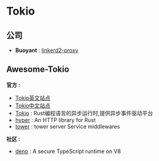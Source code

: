 # Tokio

## 公司

- **Buoyant** : [linkerd2-proxy](https://github.com/linkerd/linkerd2-proxy)

## Awesome-Tokio

**官方 :**

- [Tokio英文站点](https://tokio.rs/)
- [Tokio中文站点](https://rustlang-cn.org/crates/tokio/)
- [Tokio](https://github.com/tokio.rs/tokio) : Rust编程语言的异步运行时,提供异步事件驱动平台
- [hyper](https://github.com/hyperium/hyper) : An HTTP library for Rust
- [tower](https://github.com/tower-rs) : tower server Service middlewares

**社区 :**

- [deno](https://github.com/denoland/deno) : A secure TypeScript runtime on V8
